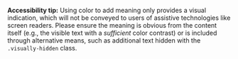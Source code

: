 **Accessibility tip:** Using color to add meaning only provides a visual indication, which will not be conveyed to users of assistive technologies like screen readers. Please ensure the meaning is obvious from the content itself (e.g., the visible text with a _sufficient_ color contrast) or is included through alternative means, such as additional text hidden with the `.visually-hidden` class.
